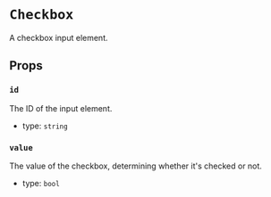 `Checkbox`
==========

A checkbox input element.

Props
-----

### `id`

The ID of the input element.

- type: `string`


### `value`

The value of the checkbox, determining whether it's checked or not.

- type: `bool`

